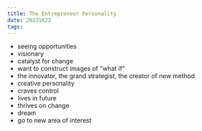 ```yaml
---
title: The Entrepreneur Personality
date: 20221022
tags:
---
```


- seeing opportunities
- visionary
- catalyst for change
- want to construct images of "what if"
- the innovator, the grand strategist, the creator of new method
- creative personality
- craves control
- lives in future
- thrives on change
- dream
- go to new area of interest